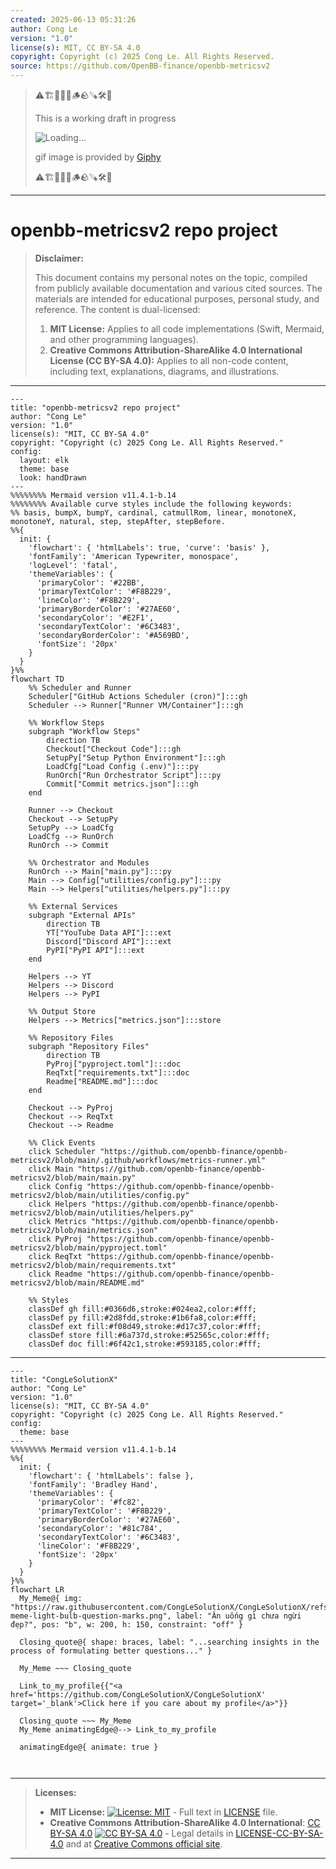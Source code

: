 ```yaml
---
created: 2025-06-13 05:31:26
author: Cong Le
version: "1.0"
license(s): MIT, CC BY-SA 4.0
copyright: Copyright (c) 2025 Cong Le. All Rights Reserved.
source: https://github.com/OpenBB-finance/openbb-metricsv2
---
```



> ⚠️🏗️🚧🦺🧱🪵🪨🪚🛠️👷
> 
> This is a working draft in progress
> 
> ![Loading...](https://media2.giphy.com/media/v1.Y2lkPTc5MGI3NjExMXVjejV3dnVjc2o5MXd3eXBvcDR1cHlzbHQ1Z2R6YjY0ZHpmdjJ6OCZlcD12MV9pbnRlcm5hbF9naWZfYnlfaWQmY3Q9Zw/hL9q5k9dk9l0wGd4e0/giphy.gif)
>
> gif image is provided by [Giphy](https://giphy.com)
> 
> ⚠️🏗️🚧🦺🧱🪵🪨🪚🛠️👷


----

# openbb-metricsv2 repo project
> **Disclaimer:**
>
> This document contains my personal notes on the topic,
> compiled from publicly available documentation and various cited sources.
> The materials are intended for educational purposes, personal study, and reference.
> The content is dual-licensed:
> 1. **MIT License:** Applies to all code implementations (Swift, Mermaid, and other programming languages).
> 2. **Creative Commons Attribution-ShareAlike 4.0 International License (CC BY-SA 4.0):** Applies to all non-code content, including text, explanations, diagrams, and illustrations.
---


```mermaid
---
title: "openbb-metricsv2 repo project"
author: "Cong Le"
version: "1.0"
license(s): "MIT, CC BY-SA 4.0"
copyright: "Copyright (c) 2025 Cong Le. All Rights Reserved."
config:
  layout: elk
  theme: base
  look: handDrawn
---
%%%%%%%% Mermaid version v11.4.1-b.14
%%%%%%%% Available curve styles include the following keywords:
%% basis, bumpX, bumpY, cardinal, catmullRom, linear, monotoneX, monotoneY, natural, step, stepAfter, stepBefore.
%%{
  init: {
    'flowchart': { 'htmlLabels': true, 'curve': 'basis' },
    'fontFamily': 'American Typewriter, monospace',
    'logLevel': 'fatal',
    'themeVariables': {
      'primaryColor': '#22BB',
      'primaryTextColor': '#F8B229',
      'lineColor': '#F8B229',
      'primaryBorderColor': '#27AE60',
      'secondaryColor': '#E2F1',
      'secondaryTextColor': '#6C3483',
      'secondaryBorderColor': '#A569BD',
      'fontSize': '20px'
    }
  }
}%%
flowchart TD
    %% Scheduler and Runner
    Scheduler["GitHub Actions Scheduler (cron)"]:::gh
    Scheduler --> Runner["Runner VM/Container"]:::gh

    %% Workflow Steps
    subgraph "Workflow Steps"
        direction TB
        Checkout["Checkout Code"]:::gh
        SetupPy["Setup Python Environment"]:::gh
        LoadCfg["Load Config (.env)"]:::py
        RunOrch["Run Orchestrator Script"]:::py
        Commit["Commit metrics.json"]:::gh
    end

    Runner --> Checkout
    Checkout --> SetupPy
    SetupPy --> LoadCfg
    LoadCfg --> RunOrch
    RunOrch --> Commit

    %% Orchestrator and Modules
    RunOrch --> Main["main.py"]:::py
    Main --> Config["utilities/config.py"]:::py
    Main --> Helpers["utilities/helpers.py"]:::py

    %% External Services
    subgraph "External APIs"
        direction TB
        YT["YouTube Data API"]:::ext
        Discord["Discord API"]:::ext
        PyPI["PyPI API"]:::ext
    end

    Helpers --> YT
    Helpers --> Discord
    Helpers --> PyPI

    %% Output Store
    Helpers --> Metrics["metrics.json"]:::store

    %% Repository Files
    subgraph "Repository Files"
        direction TB
        PyProj["pyproject.toml"]:::doc
        ReqTxt["requirements.txt"]:::doc
        Readme["README.md"]:::doc
    end

    Checkout --> PyProj
    Checkout --> ReqTxt
    Checkout --> Readme

    %% Click Events
    click Scheduler "https://github.com/openbb-finance/openbb-metricsv2/blob/main/.github/workflows/metrics-runner.yml"
    click Main "https://github.com/openbb-finance/openbb-metricsv2/blob/main/main.py"
    click Config "https://github.com/openbb-finance/openbb-metricsv2/blob/main/utilities/config.py"
    click Helpers "https://github.com/openbb-finance/openbb-metricsv2/blob/main/utilities/helpers.py"
    click Metrics "https://github.com/openbb-finance/openbb-metricsv2/blob/main/metrics.json"
    click PyProj "https://github.com/openbb-finance/openbb-metricsv2/blob/main/pyproject.toml"
    click ReqTxt "https://github.com/openbb-finance/openbb-metricsv2/blob/main/requirements.txt"
    click Readme "https://github.com/openbb-finance/openbb-metricsv2/blob/main/README.md"

    %% Styles
    classDef gh fill:#0366d6,stroke:#024ea2,color:#fff;
    classDef py fill:#2d8fdd,stroke:#1b6fa8,color:#fff;
    classDef ext fill:#f08d49,stroke:#d17c37,color:#fff;
    classDef store fill:#6a737d,stroke:#52565c,color:#fff;
    classDef doc fill:#6f42c1,stroke:#593185,color:#fff;
```

----

<!-- 
```mermaid
%% Current Mermaid version
info
```  -->


```mermaid
---
title: "CongLeSolutionX"
author: "Cong Le"
version: "1.0"
license(s): "MIT, CC BY-SA 4.0"
copyright: "Copyright (c) 2025 Cong Le. All Rights Reserved."
config:
  theme: base
---
%%%%%%%% Mermaid version v11.4.1-b.14
%%{
  init: {
    'flowchart': { 'htmlLabels': false },
    'fontFamily': 'Bradley Hand',
    'themeVariables': {
      'primaryColor': '#fc82',
      'primaryTextColor': '#F8B229',
      'primaryBorderColor': '#27AE60',
      'secondaryColor': '#81c784',
      'secondaryTextColor': '#6C3483',
      'lineColor': '#F8B229',
      'fontSize': '20px'
    }
  }
}%%
flowchart LR
  My_Meme@{ img: "https://raw.githubusercontent.com/CongLeSolutionX/CongLeSolutionX/refs/heads/main/assets/images/My-meme-light-bulb-question-marks.png", label: "Ăn uống gì chưa ngừi đẹp?", pos: "b", w: 200, h: 150, constraint: "off" }

  Closing_quote@{ shape: braces, label: "...searching insights in the process of formulating better questions..." }
    
  My_Meme ~~~ Closing_quote
    
  Link_to_my_profile{{"<a href='https://github.com/CongLeSolutionX/CongLeSolutionX' target='_blank'>Click here if you care about my profile</a>"}}

  Closing_quote ~~~ My_Meme
  My_Meme animatingEdge@--> Link_to_my_profile
  
  animatingEdge@{ animate: true }



```

---
>**Licenses:**
>
>- **MIT License:**  [![License: MIT](https://img.shields.io/badge/License-MIT-yellow.svg)](LICENSE) - Full text in [LICENSE](LICENSE) file.
>- **Creative Commons Attribution-ShareAlike 4.0 International**: [CC BY-SA 4.0](https://creativecommons.org/licenses/by-sa/4.0/) [![CC BY-SA 4.0](https://licensebuttons.net/l/by-sa/4.0/88x31.png)](https://creativecommons.org/licenses/by-sa/4.0/) - Legal details in [LICENSE-CC-BY-SA-4.0](THE_PAST/LICENSE-CC-BY-SA-4.0) and at [Creative Commons official site](https://creativecommons.org/licenses/by-sa/4.0/).
>
---